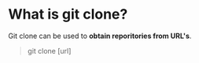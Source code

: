 # What is git clone? 

Git clone can be used to **obtain reporitories from URL's**. 

> git clone [url]

